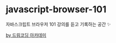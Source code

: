 # javascript-browser-101
 
자바스크립트 브라우저 101 강의를 듣고 기록하는 공간 ✨

[by 드림코딩 아카데미](https://academy.dream-coding.com/courses/browser101) 
